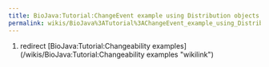```yaml
---
title: BioJava:Tutorial:ChangeEvent example using Distribution objects
permalink: wikis/BioJava%3ATutorial%3AChangeEvent_example_using_Distribution_objects
---
```


1.  redirect [BioJava:Tutorial:Changeability
    examples](/wikis/BioJava:Tutorial:Changeability examples "wikilink")

